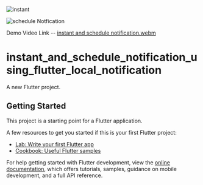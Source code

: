 
![instant](https://user-images.githubusercontent.com/49479943/207518233-358699ef-043a-4629-923b-36999a8c6180.png)

![schedule Notfication](https://user-images.githubusercontent.com/49479943/207518237-3ea687ad-740c-41f8-8b30-d4d9348b521f.png)

Demo Video Link -- [instant and schedule notification.webm](https://user-images.githubusercontent.com/49479943/207518227-4b59b052-1e4d-423d-a502-3b5f38cf1ca6.webm)
# instant_and_schedule_notification_using_flutter_local_notification

A new Flutter project.

## Getting Started

This project is a starting point for a Flutter application.

A few resources to get you started if this is your first Flutter project:

- [Lab: Write your first Flutter app](https://docs.flutter.dev/get-started/codelab)
- [Cookbook: Useful Flutter samples](https://docs.flutter.dev/cookbook)

For help getting started with Flutter development, view the
[online documentation](https://docs.flutter.dev/), which offers tutorials,
samples, guidance on mobile development, and a full API reference.
